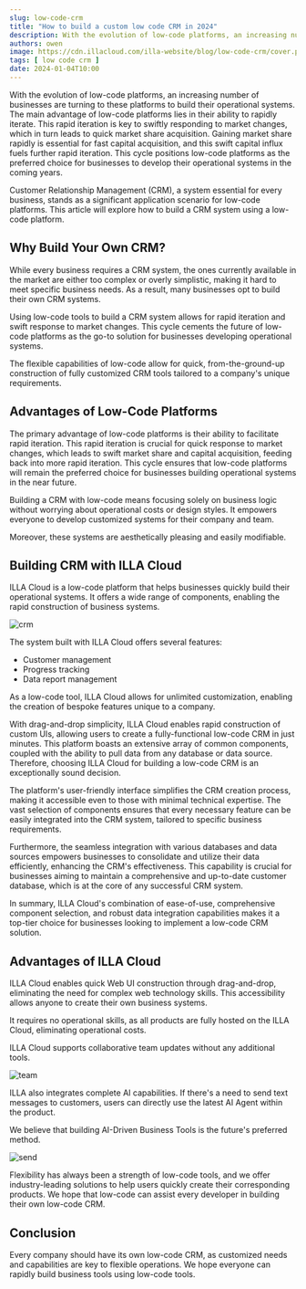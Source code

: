 ```yaml
---
slug: low-code-crm
title: "How to build a custom low code CRM in 2024"
description: With the evolution of low-code platforms, an increasing number of businesses are turning to these platforms to build their operational systems. The main advantage of low-code platforms lies in their ability to rapidly iterate. This rapid iteration is key to swiftly responding to market changes, which in turn leads to quick market share acquisition. Gaining market share rapidly is essential for fast capital acquisition, and this swift capital influx fuels further rapid iteration. This cycle positions low-code platforms as the preferred choice for businesses to develop their operational systems in the coming years.Customer Relationship Management (CRM), a system essential for every business, stands as a significant application scenario for low-code platforms. This article will explore how to build a CRM system using a low-code platform.
authors: owen
image: https://cdn.illacloud.com/illa-website/blog/low-code-crm/cover.png
tags: [ low code crm ]
date: 2024-01-04T10:00
---
```


With the evolution of low-code platforms, an increasing number of businesses are turning to these platforms to build their operational systems. The main advantage of low-code platforms lies in their ability to rapidly iterate. This rapid iteration is key to swiftly responding to market changes, which in turn leads to quick market share acquisition. Gaining market share rapidly is essential for fast capital acquisition, and this swift capital influx fuels further rapid iteration. This cycle positions low-code platforms as the preferred choice for businesses to develop their operational systems in the coming years.

Customer Relationship Management (CRM), a system essential for every business, stands as a significant application scenario for low-code platforms. This article will explore how to build a CRM system using a low-code platform.

## Why Build Your Own CRM?

While every business requires a CRM system, the ones currently available in the market are either too complex or overly simplistic, making it hard to meet specific business needs. As a result, many businesses opt to build their own CRM systems.

Using low-code tools to build a CRM system allows for rapid iteration and swift response to market changes. This cycle cements the future of low-code platforms as the go-to solution for businesses developing operational systems.

The flexible capabilities of low-code allow for quick, from-the-ground-up construction of fully customized CRM tools tailored to a company's unique requirements.

## Advantages of Low-Code Platforms

The primary advantage of low-code platforms is their ability to facilitate rapid iteration. This rapid iteration is crucial for quick response to market changes, which leads to swift market share and capital acquisition, feeding back into more rapid iteration. This cycle ensures that low-code platforms will remain the preferred choice for businesses building operational systems in the near future.

Building a CRM with low-code means focusing solely on business logic without worrying about operational costs or design styles. It empowers everyone to develop customized systems for their company and team.

Moreover, these systems are aesthetically pleasing and easily modifiable.

## Building CRM with ILLA Cloud

ILLA Cloud is a low-code platform that helps businesses quickly build their operational systems. It offers a wide range of components, enabling the rapid construction of business systems.

![crm](https://cdn.illacloud.com/illa-website/blog/low-code-crm/crm.webp)

The system built with ILLA Cloud offers several features:

- Customer management
- Progress tracking
- Data report management

As a low-code tool, ILLA Cloud allows for unlimited customization, enabling the creation of bespoke features unique to a company.

With drag-and-drop simplicity, ILLA Cloud enables rapid construction of custom UIs, allowing users to create a fully-functional low-code CRM in just minutes. This platform boasts an extensive array of common components, coupled with the ability to pull data from any database or data source. Therefore, choosing ILLA Cloud for building a low-code CRM is an exceptionally sound decision.

The platform's user-friendly interface simplifies the CRM creation process, making it accessible even to those with minimal technical expertise. The vast selection of components ensures that every necessary feature can be easily integrated into the CRM system, tailored to specific business requirements.

Furthermore, the seamless integration with various databases and data sources empowers businesses to consolidate and utilize their data efficiently, enhancing the CRM's effectiveness. This capability is crucial for businesses aiming to maintain a comprehensive and up-to-date customer database, which is at the core of any successful CRM system.

In summary, ILLA Cloud's combination of ease-of-use, comprehensive component selection, and robust data integration capabilities makes it a top-tier choice for businesses looking to implement a low-code CRM solution.

## Advantages of ILLA Cloud

ILLA Cloud enables quick Web UI construction through drag-and-drop, eliminating the need for complex web technology skills. This accessibility allows anyone to create their own business systems.

It requires no operational skills, as all products are fully hosted on the ILLA Cloud, eliminating operational costs.

ILLA Cloud supports collaborative team updates without any additional tools.

![team](https://cdn.illacloud.com/illa-website/blog/low-code-crm/team.gif)

ILLA also integrates complete AI capabilities. If there's a need to send text messages to customers, users can directly use the latest AI Agent within the product.

We believe that building AI-Driven Business Tools is the future's preferred method.

![send](https://cdn.illacloud.com/illa-website/blog/low-code-crm/send.gif)

Flexibility has always been a strength of low-code tools, and we offer industry-leading solutions to help users quickly create their corresponding products. We hope that low-code can assist every developer in building their own low-code CRM.

## Conclusion

Every company should have its own low-code CRM, as customized needs and capabilities are key to flexible operations. We hope everyone can rapidly build business tools using low-code tools.
